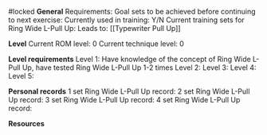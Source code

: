 #locked
**General**
Requirements:
Goal sets to be achieved before continuing to next exercise:
Currently used in training: Y/N
Current training sets for Ring Wide L-Pull Up:
Leads to: 
[[Typewriter Pull Up]]

**Level**
Current ROM level: 0
Current technique level: 0

**Level requirements**
Level 1: Have knowledge of the concept of Ring Wide L-Pull Up, have tested Ring Wide L-Pull Up 1-2 times
Level 2:
Level 3:
Level 4:
Level 5:

**Personal records**
1 set Ring Wide L-Pull Up record:
2 set Ring Wide L-Pull Up record:
3 set Ring Wide L-Pull Up record:
4 set Ring Wide L-Pull Up record:

**Resources**


